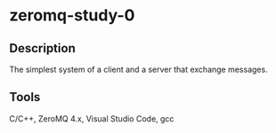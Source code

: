 # zeromq-study-0

## Description
The simplest system of a client and a server that exchange messages.

## Tools
C/C++, ZeroMQ 4.x, Visual Studio Code, gcc
